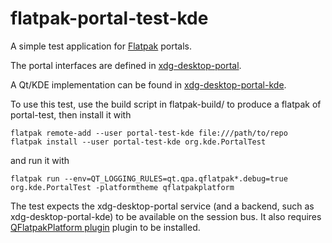 # flatpak-portal-test-kde

A simple test application for [Flatpak](http://www.flatpak.org) portals.

The portal interfaces are defined in [xdg-desktop-portal](https://github.com/flatpak/xdg-desktop-portal).

A Qt/KDE implementation can be found in [xdg-desktop-portal-kde](https://github.com/grulja/xdg-desktop-portal-kde).

To use this test, use the build script in flatpak-build/ to produce a flatpak of portal-test, then install it with

    flatpak remote-add --user portal-test-kde file:///path/to/repo
    flatpak install --user portal-test-kde org.kde.PortalTest

and run it with

    flatpak run --env=QT_LOGGING_RULES=qt.qpa.qflatpak*.debug=true org.kde.PortalTest -platformtheme qflatpakplatform

The test expects the xdg-desktop-portal service (and a backend, such as xdg-desktop-portal-kde) to be available on the session bus.
It also requires [QFlatpakPlatform plugin](https://github.com/grulja/flatpak-platform-plugin) plugin to be installed.
